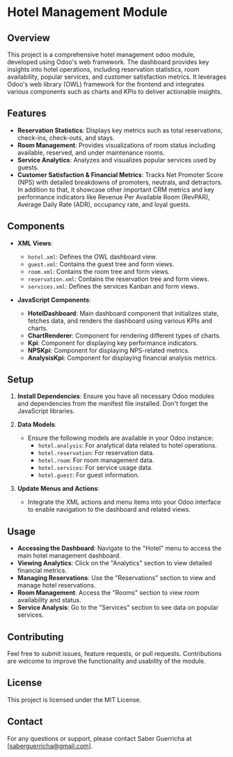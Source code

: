 # Hotel Management Module

## Overview

This project is a comprehensive hotel management odoo module, developed using Odoo's web framework. The dashboard provides key insights into hotel operations, including reservation statistics, room availability, popular services, and customer satisfaction metrics. It leverages Odoo's web library (OWL) framework for the frontend and integrates various components such as charts and KPIs to deliver actionable insights.

## Features

- **Reservation Statistics**: Displays key metrics such as total reservations, check-ins, check-outs, and stays.
- **Room Management**: Provides visualizations of room status including available, reserved, and under maintenance rooms.
- **Service Analytics**: Analyzes and visualizes popular services used by guests.
- **Customer Satisfaction & Financial Metrics**: Tracks Net Promoter Score (NPS) with detailed breakdowns of promoters, neutrals, and detractors. In addition to that, it showcase other important CRM metrics and key performance indicators like Revenue Per Available Room (RevPAR), Average Daily Rate (ADR), occupancy rate, and loyal guests.

## Components

- **XML Views**:
  - `hotel.xml`: Defines the OWL dashboard view.
  - `guest.xml`: Contains the guest tree and form views.
  - `room.xml`: Contains the room tree and form views.
  - `reservation.xml`: Contains the reservation tree and form views.
  - `services.xml`: Defines the services Kanban and form views.

- **JavaScript Components**:
  - **HotelDashboard**: Main dashboard component that initializes state, fetches data, and renders the dashboard using various KPIs and charts.
  - **ChartRenderer**: Component for rendering different types of charts.
  - **Kpi**: Component for displaying key performance indicators.
  - **NPSKpi**: Component for displaying NPS-related metrics.
  - **AnalysisKpi**: Component for displaying financial analysis metrics.

## Setup

1. **Install Dependencies**: Ensure you have all necessary Odoo modules and dependencies from the manifest file installed. Don't forget the JavaScript libraries.

2. **Data Models**:
   - Ensure the following models are available in your Odoo instance:
     - `hotel.analysis`: For analytical data related to hotel operations.
     - `hotel.reservation`: For reservation data.
     - `hotel.room`: For room management data.
     - `hotel.services`: For service usage data.
     - `hotel.guest`: For guest information.

3. **Update Menus and Actions**:
   - Integrate the XML actions and menu items into your Odoo interface to enable navigation to the dashboard and related views.

## Usage

- **Accessing the Dashboard**: Navigate to the "Hotel" menu to access the main hotel management dashboard.
- **Viewing Analytics**: Click on the "Analytics" section to view detailed financial metrics.
- **Managing Reservations**: Use the "Reservations" section to view and manage hotel reservations.
- **Room Management**: Access the "Rooms" section to view room availability and status.
- **Service Analysis**: Go to the "Services" section to see data on popular services.

## Contributing

Feel free to submit issues, feature requests, or pull requests. Contributions are welcome to improve the functionality and usability of the module.

## License

This project is licensed under the MIT License. 

## Contact

For any questions or support, please contact Saber Guerricha at [saberguerricha@gmail.com].
